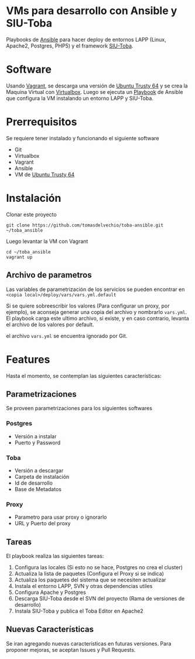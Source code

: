 # VMs para desarrollo con Ansible y SIU-Toba

Playbooks de [Ansible](http://www.ansible.com/) para hacer deploy de entornos LAPP (Linux, Apache2, Postgres, PHP5) y el framework [SIU-Toba](http://toba.siu.edu.ar/trac/toba).

# Software

Usando [Vagrant](https://www.vagrantup.com/), se descarga una versión de [Ubuntu Trusty 64](https://atlas.hashicorp.com/ubuntu/boxes/trusty64) y se crea la Maquina Virtual con [Virtualbox](https://www.virtualbox.org/). Luego se ejecuta un [Playbook](http://docs.ansible.com/playbooks.html) de Ansible que configura la VM instalando un entorno LAPP y SIU-Toba.

# Prerrequisitos

Se requiere tener instalado y funcionando el siguiente software

- Git
- Virtualbox
- Vagrant
- Ansible
- VM de [Ubuntu Trusty 64](https://atlas.hashicorp.com/ubuntu/boxes/trusty64)

# Instalación

Clonar este proyecto

`git clone https://github.com/tomasdelvechio/toba-ansible.git ~/toba_ansible`

Luego levantar la VM con Vagrant

```
cd ~/toba_ansible
vagrant up
```

## Archivo de parametros

Las variables de parametrización de los servicios se pueden encontrar en `<copia local>/deploy/vars/vars.yml.default`

Si se quiere sobreescribir los valores (Para configurar un proxy, por ejemplo), se aconseja generar una copia del archivo y nombrarlo `vars.yml`. El playbook carga este ultimo archivo, si existe, y en caso contrario, levanta el archivo de los valores por default.

el archivo `vars.yml` se encuentra ignorado por Git.

# Features

Hasta el momento, se contemplan las siguientes características:

## Parametrizaciones

Se proveen parametrizaciones para los siguientes softwares

### Postgres

- Versión a instalar
- Puerto y Password

### Toba

- Versión a descargar
- Carpeta de instalación
- Id de desarrollo
- Base de Metadatos

### Proxy

- Parametro para usar proxy o ignorarlo
- URL y Puerto del proxy

## Tareas

El playbook realiza las siguientes tareas:

1. Configura las locales (Si esto no se hace, Postgres no crea el cluster)
2. Actualiza la lista de paquetes (Configura el Proxy si se indica)
3. Actualiza los paquetes del sistema que se necesiten actualizar
4. Instala el entorno LAPP, SVN y otras dependencias utiles
5. Configura Apache y Postgres
6. Descarga SIU-Toba desde el SVN del proyecto (Rama de versiones de desarrollo)
7. Instala SIU-Toba y publica el Toba Editor en Apache2

## Nuevas Características

Se iran agregando nuevas características en futuras versiones. Para proponer mejoras, se aceptan Issues y Pull Requests.